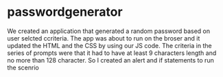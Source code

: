 # passwordgenerator
We created an application that generated a random password based on user selcted ccriteria. The app was about to run on the broser and it updated the HTML and the CSS by using our JS code. The criteria in the series of prompts were that it had to have at least 9 characters length and no more than 128 character. So I created an alert and if statements to run the scenrio